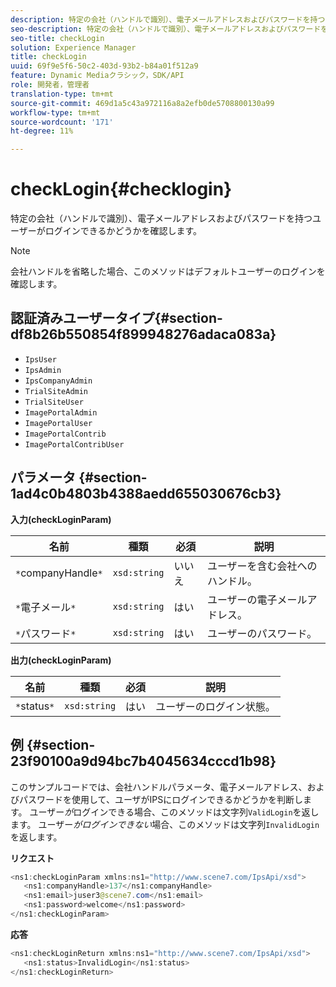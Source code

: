```yaml
---
description: 特定の会社（ハンドルで識別）、電子メールアドレスおよびパスワードを持つユーザーがログインできるかどうかを確認します。
seo-description: 特定の会社（ハンドルで識別）、電子メールアドレスおよびパスワードを持つユーザーがログインできるかどうかを確認します。
seo-title: checkLogin
solution: Experience Manager
title: checkLogin
uuid: 69f9e5f6-50c2-403d-93b2-b84a01f512a9
feature: Dynamic Mediaクラシック，SDK/API
role: 開発者，管理者
translation-type: tm+mt
source-git-commit: 469d1a5c43a972116a8a2efb0de5708800130a99
workflow-type: tm+mt
source-wordcount: '171'
ht-degree: 11%

---
```



# checkLogin{#checklogin}

特定の会社（ハンドルで識別）、電子メールアドレスおよびパスワードを持つユーザーがログインできるかどうかを確認します。

>[!NOTE]
>
>会社ハンドルを省略した場合、このメソッドはデフォルトユーザーのログインを確認します。

## 認証済みユーザータイプ{#section-df8b26b550854f899948276adaca083a}

* `IpsUser`
* `IpsAdmin`
* `IpsCompanyAdmin`
* `TrialSiteAdmin`
* `TrialSiteUser`
* `ImagePortalAdmin`
* `ImagePortalUser`
* `ImagePortalContrib`
* `ImagePortalContribUser`

## パラメータ {#section-1ad4c0b4803b4388aedd655030676cb3}

**入力(checkLoginParam)**

| 名前 | 種類 | 必須 | 説明 |
|---|---|---|---|
| `*`companyHandle`*` | `xsd:string` | いいえ | ユーザーを含む会社へのハンドル。 |
| `*`電子メール`*` | `xsd:string` | はい | ユーザーの電子メールアドレス。 |
| `*`パスワード`*` | `xsd:string` | はい | ユーザーのパスワード。 |

**出力(checkLoginParam)**

| 名前 | 種類 | 必須 | 説明 |
|---|---|---|---|
| `*`status`*` | `xsd:string` | はい | ユーザーのログイン状態。 |

## 例 {#section-23f90100a9d94bc7b4045634cccd1b98}

このサンプルコードでは、会社ハンドルパラメータ、電子メールアドレス、およびパスワードを使用して、ユーザがIPSにログインできるかどうかを判断します。 ユーザー&#x200B;*が*&#x200B;ログインできる場合、このメソッドは文字列`ValidLogin`を返します。 ユーザー&#x200B;*がログインできない*&#x200B;場合、このメソッドは文字列`InvalidLogin`を返します。

**リクエスト**

```java
<ns1:checkLoginParam xmlns:ns1="http://www.scene7.com/IpsApi/xsd">
   <ns1:companyHandle>137</ns1:companyHandle>
   <ns1:email>juser3@scene7.com</ns1:email>
   <ns1:password>welcome</ns1:password>
</ns1:checkLoginParam>
```

**応答**

```java
<ns1:checkLoginReturn xmlns:ns1="http://www.scene7.com/IpsApi/xsd">
   <ns1:status>InvalidLogin</ns1:status>
</ns1:checkLoginReturn>
```

